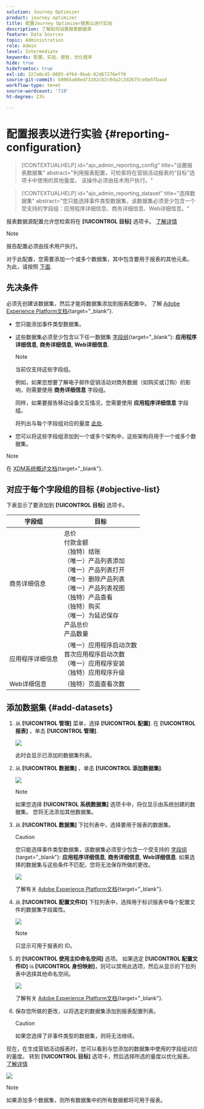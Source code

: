 ```yaml
---
solution: Journey Optimizer
product: journey optimizer
title: 配置Journey Optimizer报表以进行实验
description: 了解如何设置报表数据源
feature: Data Sources
topic: Administration
role: Admin
level: Intermediate
keywords: 配置，实验，报告，优化程序
hide: true
hidefromtoc: true
exl-id: 327a0c45-0805-4f64-9bab-02d67276eff8
source-git-commit: b8065a68ed73102cb2c9da2c2d2675ce8e5fbaad
workflow-type: tm+mt
source-wordcount: '719'
ht-degree: 23%

---
```


# 配置报表以进行实验 {#reporting-configuration}

>[!CONTEXTUALHELP]
>id="ajo_admin_reporting_config"
>title="设置报表数据集"
>abstract="利用报表配置，可检索将在营销活动报表的“目标”选项卡中使用的其他量度。 该操作必须由技术用户执行。"

>[!CONTEXTUALHELP]
>id="ajo_admin_reporting_dataset"
>title="选择数据集"
>abstract="您只能选择事件类型数据集，该数据集必须至少包含一个受支持的字段组：应用程序详细信息、商务详细信息、Web详细信息。"

<!--The reporting data source configuration allows you to define a connection to a system in order to retrieve additional information that will be used in your reports.-->

报表数据源配置允许您检索将在 **[!UICONTROL 目标]** 选项卡。 [了解详情](content-experiment.md#objectives-global)

>[!NOTE]
>
>报告配置必须由技术用户执行。 <!--Rights?-->

对于此配置，您需要添加一个或多个数据集，其中包含要用于报表的其他元素。 为此，请按照 [下面](#add-datasets).

<!--
➡️ [Discover this feature in video](#video)
-->

## 先决条件


必须先创建该数据集，然后才能将数据集添加到报表配置中。 了解 [Adobe Experience Platform文档](https://experienceleague.adobe.com/docs/experience-platform/catalog/datasets/user-guide.html?lang=zh_Hans#create){target="_blank"}.

* 您只能添加事件类型数据集。

* 这些数据集必须至少包含以下任一数据集 [字段组](https://experienceleague.adobe.com/docs/experience-platform/xdm/tutorials/create-schema-ui.html?lang=zh_Hans#field-group){target="_blank"}: **应用程序详细信息**, **商务详细信息**, **Web详细信息**.

   >[!NOTE]
   >
   >当前仅支持这些字段组。

   例如，如果您想要了解电子邮件促销活动对商务数据（如购买或订购）的影响，则需要使用 **商务详细信息** 字段组。

   同样，如果要报告移动设备交互情况，您需要使用 **应用程序详细信息** 字段组。

   将列出与每个字段组对应的量度 [此处](#objective-list).

* 您可以将这些字段组添加到一个或多个架构中，这些架构将用于一个或多个数据集。

>[!NOTE]
>
>在 [XDM系统概述文档](https://experienceleague.adobe.com/docs/experience-platform/xdm/home.html?lang=zh_Hans){target="_blank"}.

## 对应于每个字段组的目标 {#objective-list}

下表显示了要添加到 **[!UICONTROL 目标]** 选项卡。

| 字段组 | 目标 |
|--- |--- |
| 商务详细信息 | 总价<br>付款金额<br>（独特）结账<br>（唯一）产品列表添加<br>（唯一）产品列表打开<br>（唯一）删除产品列表<br>（唯一）产品列表视图<br>（独特）产品查看<br>（独特）购买<br>（唯一）为延迟保存<br>产品总价<br>产品数量 |
| 应用程序详细信息 | （唯一）应用程序启动次数<br>首次应用程序启动次数<br>（唯一）应用程序安装<br>（独特）应用程序升级 |
| Web详细信息 | （独特）页面查看次数 |

## 添加数据集 {#add-datasets}

1. 从 **[!UICONTROL 管理]** 菜单，选择 **[!UICONTROL 配置]**. 在  **[!UICONTROL 报表]** ，单击 **[!UICONTROL 管理]**.

   ![](assets/reporting-config-menu.png)

   此时会显示已添加的数据集列表。

1. 从 **[!UICONTROL 数据集]** ，单击 **[!UICONTROL 添加数据集]**.

   ![](assets/reporting-config-add.png)

   >[!NOTE]
   >
   >如果您选择 **[!UICONTROL 系统数据集]** 选项卡中，将仅显示由系统创建的数据集。 您将无法添加其他数据集。

1. 从 **[!UICONTROL 数据集]** 下拉列表中，选择要用于报表的数据集。

   >[!CAUTION]
   >
   >您只能选择事件类型数据集，该数据集必须至少包含一个受支持的 [字段组](https://experienceleague.adobe.com/docs/experience-platform/xdm/tutorials/create-schema-ui.html?lang=zh_Hans#field-group){target="_blank"}: **应用程序详细信息**, **商务详细信息**, **Web详细信息**. 如果选择的数据集与这些条件不匹配，您将无法保存所做的更改。

   ![](assets/reporting-config-datasets.png)

   了解有关 [Adobe Experience Platform文档](https://experienceleague.adobe.com/docs/experience-platform/catalog/datasets/overview.html?lang=zh_Hans){target="_blank"}.

1. 从 **[!UICONTROL 配置文件ID]** 下拉列表中，选择用于标识报表中每个配置文件的数据集字段属性。

   ![](assets/reporting-config-profile-id.png)

   >[!NOTE]
   >
   >只显示可用于报表的 ID。

1. 的 **[!UICONTROL 使用主ID命名空间]** 选项。 如果选定 **[!UICONTROL 配置文件ID]** is **[!UICONTROL 身份映射]**，则可以禁用此选项，然后从显示的下拉列表中选择其他命名空间。

   ![](assets/reporting-config-namespace.png)

   了解有关 [Adobe Experience Platform文档](https://experienceleague.adobe.com/docs/experience-platform/identity/namespaces.html?lang=zh-Hans){target="_blank"}.

1. 保存您所做的更改，以将选定的数据集添加到报表配置列表。

   >[!CAUTION]
   >
   >如果您选择了非事件类型的数据集，则将无法继续。

现在，在生成营销活动报表时，您可以看到与您添加的数据集中使用的字段组对应的量度。 转到 **[!UICONTROL 目标]** 选项卡，然后选择所选的量度以优化报表。 [了解详情](content-experiment.md#objectives-global)

![](assets/reporting-config-objectives.png)

>[!NOTE]
>
>如果添加多个数据集，则所有数据集中的所有数据都将可用于报表。

<!--
## How-to video {#video}

Understand how to configure Experience Platform reporting data sources.

>[!VIDEO]()
-->
